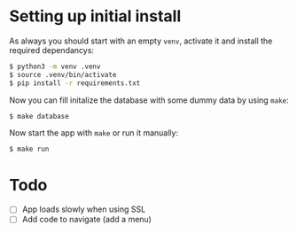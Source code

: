 
# Setting up initial install

As always you should start with an empty `venv`, activate it and install the 
required dependancys:

```bash
$ python3 -m venv .venv
$ source .venv/bin/activate
$ pip install -r requirements.txt
```

Now you can fill initalize the database with some dummy data by using `make`:

```bash
$ make database
```

Now start the app with `make` or run it manually:

```bash
$ make run
```

# Todo

- [ ] App loads slowly when using SSL
- [ ] Add code to navigate (add a menu)